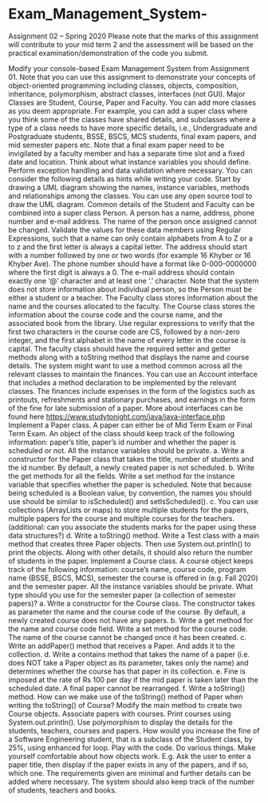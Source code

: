 # Exam_Management_System-

Assignment 02 – Spring 2020 Please note that the marks of this assignment will contribute to your mid term 2 and the assessment will be based on the practical examination/demonstration of the code you submit.

Modify your console-based Exam Management System from Assignment 01. Note that you can use this assignment to demonstrate your concepts of object-oriented programming including classes, objects, composition, inheritance, polymorphism, abstract classes, interfaces (not GUI). Major Classes are Student, Course, Paper and Faculty. You can add more classes as you deem appropriate. For example, you can add a super class where you think some of the classes have shared details, and subclasses where a type of a class needs to have more specific details, i.e., Undergraduate and Postgraduate students, BSSE, BSCS, MCS students, final exam papers, and mid semester papers etc. Note that a final exam paper need to be invigilated by a faculty member and has a separate time slot and a fixed date and location. Think about what instance variables you should define. Perform exception handling and data validation where necessary. You can consider the following details as hints while writing your code.
Start by drawing a UML diagram showing the names, instance variables, methods and relationships among the classes. You can use any open source tool to draw the UML diagram.
Common details of the Student and Faculty can be combined into a super class Person. A person has a name, address, phone number and e-mail address. The name of the person once assigned cannot be changed. Validate the values for these data members using Regular Expressions, such that a name can only contain alphabets from A to Z or a to z and the first letter is always a capital letter. The address should start with a number followed by one or two words (for example 16 Khyber or 16 Khyber Ave). The phone number should have a format like 0-000-0000000 where the first digit is always a 0. The e-mail address should contain exactly one ‘@’ character and at least one ‘.’ character. Note that the system does not store information about individual person, so the Person must be either a student or a teacher.
The Faculty class stores information about the name and the courses allocated to the faculty. The Course class stores the information about the course code and the course name, and the associated book from the library. Use regular expressions to verify that the first two characters in the course code are CS, followed by a non-zero integer, and the first alphabet in the name of every letter in the course is capital. The faculty class should have the required setter and getter methods along with a toString method that displays the name and course details.
The system might want to use a method common across all the relevant classes to maintain the finances. You can use an Account interface that includes a method declaration to be implemented by the relevant classes. The finances include expenses in the form of the logistics such as printouts, refreshments and stationary purchases, and earnings in the form of the fine for late submission of a paper. More about interfaces can be found here https://www.studytonight.com/java/java-interface.php
Implement a Paper class. A paper can either be of Mid Term Exam or Final Term Exam. An object of the class should keep track of the following information: paper’s title, paper’s id number and whether the paper is scheduled or not. All the instance variables should be private. a. Write a constructor for the Paper class that takes the title, number of students and the id number. By default, a newly created paper is not scheduled. b. Write the get methods for all the fields. Write a set method for the instance variable that specifies whether the paper is scheduled. Note that because being scheduled is a Boolean value, by convention, the names you should use should be similar to isScheduled() and setIsScheduled(). c. You can use collections (ArrayLists or maps) to store multiple students for the papers, multiple papers for the course and multiple courses for the teachers. (additional: can you associate the students marks for the paper using these data structures?) d. Write a toString() method.
Write a Test class with a main method that creates three Paper objects. Then use System.out.println() to print the objects. Along with other details, it should also return the number of students in the paper.
Implement a Course class. A course object keeps track of the following information: course’s name, course code, program name (BSSE, BSCS, MCS), semester the course is offered in (e.g. Fall 2020) and the semester paper. All the instance variables should be private. What type should you use for the semester paper (a collection of semester papers)? a. Write a constructor for the Course class. The constructor takes as parameter the name and the course code of the course. By default, a newly created course does not have any papers. b. Write a get method for the name and course code field. Write a set method for the course code. The name of the course cannot be changed once it has been created. c. Write an addPaper() method that receives a Paper. And adds it to the collection. d. Write a contains method that takes the name of a paper (i.e. does NOT take a Paper object as its parameter, takes only the name) and determines whether the course has that paper in its collection. e. Fine is imposed at the rate of Rs 100 per day if the mid paper is taken later than the scheduled date. A final paper cannot be rearranged. f. Write a toString() method. How can we make use of the toString() method of Paper when writing the toString() of Course? Modify the main method to create two Course objects. Associate papers with courses. Print courses using System.out.println().
Use polymorphism to display the details for the students, teachers, courses and papers. How would you increase the fine of a Software Engineering student, that is a subclass of the Student class, by 25%, using enhanced for loop.
Play with the code. Do various things. Make yourself comfortable about how objects work. E.g. Ask the user to enter a paper title, then display if the paper exists in any of the papers, and if so, which one. The requirements given are minimal and further details can be added where necessary.
The system should also keep track of the number of students, teachers and books.
